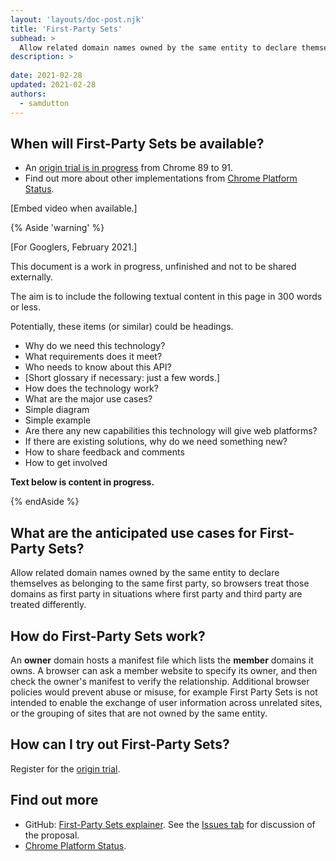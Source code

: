 ```yaml
---
layout: 'layouts/doc-post.njk'
title: 'First-Party Sets'
subhead: >
  Allow related domain names owned by the same entity to declare themselves as belonging to the same first party.
description: >
 
date: 2021-02-28
updated: 2021-02-28
authors:
  - samdutton
---
```


## When will First-Party Sets be available?

* An [origin trial is in progress](https://developer.chrome.com/origintrials/#/view_trial/988540118207823873) 
from Chrome 89 to 91.
* Find out more about other implementations from [Chrome Platform Status](https://chromestatus.com/feature/5640066519007232).


[Embed video when available.]

{% Aside 'warning' %}

[For Googlers, February 2021.]

This document is a work in progress, unfinished and not to be shared externally.

The aim is to include the following textual content in this page in 300 words or less. 

Potentially, these items (or similar) could be headings.

* Why do we need this technology? 
* What requirements does it meet?
* Who needs to know about this API?
* [Short glossary if necessary: just a few words.]
* How does the technology work?
* What are the major use cases?
* Simple diagram
* Simple example
* Are there any new capabilities this technology will give web platforms?
* If there are existing solutions, why do we need something new? 
* How to share feedback and comments
* How to get involved

**Text below is content in progress.**

{% endAside %}


## What are the anticipated use cases for First-Party Sets?

Allow related domain names owned by the same entity to declare themselves as belonging to the same 
first party, so browsers treat those domains as first party in situations where first party and 
third party are treated differently.


## How do First-Party Sets work?

An **owner** domain hosts a manifest file which lists the **member** domains it owns.  A browser can 
ask a member website to specify its owner, and then check the owner's manifest to verify the 
relationship.  Additional browser policies would prevent abuse or misuse, for example First Party 
Sets is not intended to enable the exchange of user information across unrelated sites, or the 
grouping of sites that are not owned by the same entity.


## How can I try out First-Party Sets?

Register for the [origin trial](https://developer.chrome.com/origintrials/#/view_trial/988540118207823873).


## Find out more

* GitHub: [First-Party Sets explainer](https://github.com/privacycg/first-party-sets). See the 
[Issues tab](https://github.com/privacycg/first-party-sets/issues) for discussion of the proposal.
* [Chrome Platform Status](https://chromestatus.com/feature/5640066519007232).